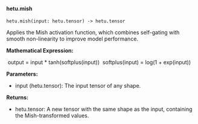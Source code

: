 #### hetu.mish

```
hetu.mish(input: hetu.tensor) -> hetu.tensor
```

Applies the Mish activation function, which combines self-gating with smooth non-linearity to improve model performance.

**Mathematical Expression:**

​	output = input * tanh(softplus(input))
​	softplus(input) = log(1 + exp(input))

**Parameters:**

* input (hetu.tensor): The input tensor of any shape.

**Returns:**

* hetu.tensor: A new tensor with the same shape as the input, containing the Mish-transformed values.

